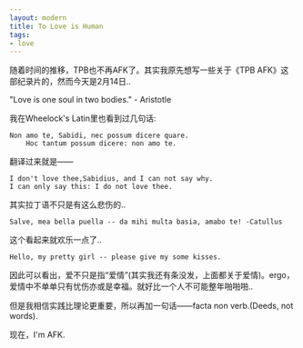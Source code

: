 ```yaml
---
layout: modern
title: To Love is Human
tags:
- love
---
```


随着时间的推移，TPB也不再AFK了。其实我原先想写一些关于《TPB AFK》这部纪录片的，然而今天是2月14日..

  "Love is one soul in two bodies." - Aristotle

我在Wheelock's Latin里也看到过几句话:

    Non amo te, Sabidi, nec possum dicere quare.
        Hoc tantum possum dicere: non amo te.

翻译过来就是——

    I don't love thee,Sabidius, and I can not say why.
    I can only say this: I do not love thee.

其实拉丁语不只是有这么悲伤的..

    Salve, mea bella puella -- da mihi multa basia, amabo te! -Catullus

这个看起来就欢乐一点了..

    Hello, my pretty girl -- please give my some kisses.


因此可以看出，爱不只是指“爱情”(其实我还有条没发，上面都关于爱情)。ergo，爱情中不单单只有忧伤亦或是幸福。就好比一个人不可能整年啪啪啪..

但是我相信实践比理论更重要，所以再加一句话——facta non verb.(Deeds, not words).

现在，I'm AFK.
